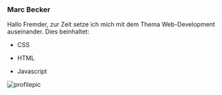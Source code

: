 ### Marc Becker

Hallo Fremder, zur Zeit setze ich mich mit dem Thema Web-Development auseinander. Dies beinhaltet:

- CSS


- HTML


- Javascript

![profilepic](https://www.agentur-kreativdenker.de/wp-content/uploads/2020/12/javascript-js.jpg)
